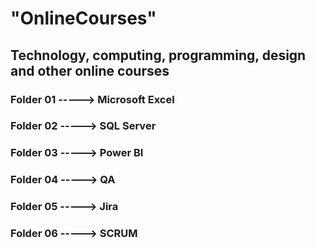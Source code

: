 # "OnlineCourses"
## Technology, computing, programming, design and other online courses
### Folder 01 -----> Microsoft Excel
### Folder 02 -----> SQL Server
### Folder 03 -----> Power BI
### Folder 04 -----> QA
### Folder 05 -----> Jira
### Folder 06 -----> SCRUM